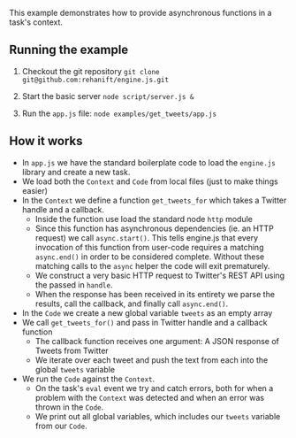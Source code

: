 This example demonstrates how to provide asynchronous functions in a task's context.

Running the example
-------------------
1. Checkout the git repository `git clone git@github.com:rehanift/engine.js.git`

2. Start the basic server `node script/server.js &`

3. Run the `app.js` file: `node examples/get_tweets/app.js`


How it works
------------
- In `app.js` we have the standard boilerplate code to load the
  `engine.js` library and create a new task.
- We load both the `Context` and `Code` from local files (just to make
  things easier)
- In the `Context` we define a function `get_tweets_for` which takes a
  Twitter handle and a callback. 
  - Inside the function use load the standard node `http` module
  - Since this function has asynchronous dependencies (ie. an HTTP
    request) we call `async.start()`. This tells engine.js that every
    invocation of this function from user-code requires a matching
    `async.end()` in order to be considered complete. Without these
    matching calls to the `async` helper the code will exit
    prematurely.
  - We construct a very basic HTTP request to Twitter's REST API using
    the passed in `handle`.
  - When the response has been received in its entirety we parse the
    results, call the callback, and finally call `async.end()`.
- In the `Code` we create a new global variable `tweets` as an empty
  array
- We call `get_tweets_for()` and pass in Twitter handle and a callback
  function
  - The callback function receives one argument: A JSON response of
    Tweets from Twitter
  - We iterate over each tweet and push the text from each into the
    global `tweets` variable
- We run the `Code` against the `Context`.
  - On the task's `eval` event we try and catch errors, both for when
    a problem with the `Context` was detected and when an error was
    thrown in the `Code`.
  - We print out all global variables, which includes our `tweets`
    variable from our `Code`.
